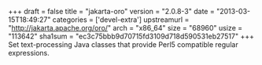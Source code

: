+++
draft = false
title = "jakarta-oro"
version = "2.0.8-3"
date = "2013-03-15T18:49:27"
categories = ['devel-extra']
upstreamurl = "http://jakarta.apache.org/oro/"
arch = "x86_64"
size = "68960"
usize = "113642"
sha1sum = "ec3c75bbb9d70715fd3109d718d590531eb27517"
+++
Set text-processing Java classes that provide Perl5 compatible regular expressions.